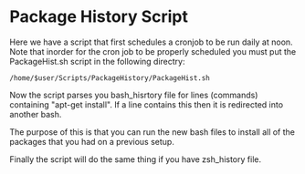 # Package History Script

Here we have a script that first schedules a cronjob to be run daily at noon. Note that inorder for the cron job to be properly scheduled you must put the PackageHist.sh script in the following directry:

	/home/$user/Scripts/PackageHistory/PackageHist.sh

Now the script parses you bash_hisrtory file for lines (commands) containing "apt-get install". If a line contains this then it is redirected into another bash.

The purpose of this is that you can run the new bash files to install all of the packages that you had on a previous setup. 

Finally the script will do the same thing if you have zsh_history file.
	
